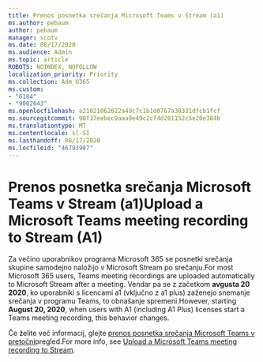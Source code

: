 ```yaml
---
title: Prenos posnetka srečanja Microsoft Teams v Stream (a1)
ms.author: pebaum
author: pebaum
manager: scotv
ms.date: 08/17/2020
ms.audience: Admin
ms.topic: article
ROBOTS: NOINDEX, NOFOLLOW
localization_priority: Priority
ms.collection: Adm_O365
ms.custom:
- "6184"
- "9002643"
ms.openlocfilehash: a21021062622a49c7c1b1d0767a38331dfcb1fcf
ms.sourcegitcommit: 90f37eebec9aaa9e49c2cf4d201152c5e20e384b
ms.translationtype: MT
ms.contentlocale: sl-SI
ms.lasthandoff: 08/17/2020
ms.locfileid: "46793987"
---
```

# <a name="upload-a-microsoft-teams-meeting-recording-to-stream-a1"></a><span data-ttu-id="a60ce-102">Prenos posnetka srečanja Microsoft Teams v Stream (a1)</span><span class="sxs-lookup"><span data-stu-id="a60ce-102">Upload a Microsoft Teams meeting recording to Stream (A1)</span></span>

<span data-ttu-id="a60ce-103">Za večino uporabnikov programa Microsoft 365 se posnetki srečanja skupine samodejno naložijo v Microsoft Stream po srečanju.</span><span class="sxs-lookup"><span data-stu-id="a60ce-103">For most Microsoft 365 users, Teams meeting recordings are uploaded automatically to Microsoft Stream after a meeting.</span></span> <span data-ttu-id="a60ce-104">Vendar pa se z začetkom  **avgusta 20 2020**, ko uporabniki s licencami a1 (vključno z a1 plus) zaženejo snemanje srečanja v programu Teams, to obnašanje spremeni.</span><span class="sxs-lookup"><span data-stu-id="a60ce-104">However, starting  **August 20, 2020**, when users with A1 (including A1 Plus) licenses start a Teams meeting recording, this behavior changes.</span></span>  

<span data-ttu-id="a60ce-105">Če želite več informacij, glejte [prenos posnetka srečanja Microsoft Teams v pretočni](https://docs.microsoft.com/stream/portal-upload-teams-meeting-recording)pregled.</span><span class="sxs-lookup"><span data-stu-id="a60ce-105">For more info, see [Upload a Microsoft Teams meeting recording to Stream](https://docs.microsoft.com/stream/portal-upload-teams-meeting-recording).</span></span>